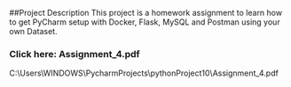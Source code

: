 ##Project Description 
This project is a homework assignment to learn how to get PyCharm setup with Docker, Flask, MySQL and Postman using your own Dataset.
### Click here: Assignment_4.pdf
C:\Users\WINDOWS\PycharmProjects\pythonProject10\Assignment_4.pdf